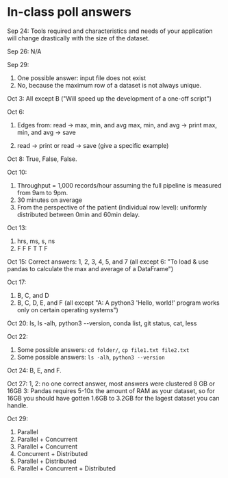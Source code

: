 # In-class poll answers

Sep 24:
Tools required and characteristics and needs of your application will change drastically with the size of the dataset.

Sep 26:
N/A

Sep 29:
1) One possible answer: input file does not exist
2) No, because the maximum row of a dataset is not always unique.

Oct 3:
All except B ("Will speed up the development of a one-off script")

Oct 6:
1) Edges from:
read -> max, min, and avg
max, min, and avg -> print
max, min, and avg -> save

2) read -> print or read -> save (give a specific example)

Oct 8:
True, False, False.

Oct 10:
1) Throughput = 1,000 records/hour assuming the full pipeline is measured from 9am to 9pm.
2) 30 minutes on average
3) From the perspective of the patient (individual row level): uniformly distributed between 0min and 60min delay.

Oct 13:
1) hrs, ms, s, ns
2) F F F T T F

Oct 15:
Correct answers: 1, 2, 3, 4, 5, and 7 (all except 6: "To load & use pandas to calculate the max and average of a DataFrame")

Oct 17:
1) B, C, and D
2) B, C, D, E, and F (all except "A: A python3 'Hello, world!' program works only on certain operating systems")

Oct 20:
ls, ls -alh, python3 --version, conda list, git status, cat, less

Oct 22:
1) Some possible answers: `cd folder/`, `cp file1.txt file2.txt`
2) Some possible answers: `ls -alh`, `python3 --version`

Oct 24:
B, E, and F.

Oct 27:
1, 2: no one correct answer, most answers were clustered 8 GB or 16GB
3: Pandas requires 5-10x the amount of RAM as your dataset, so for 16GB you should have gotten 1.6GB to 3.2GB for the lagest dataset you can handle.

Oct 29:
1. Parallel
2. Parallel + Concurrent
3. Parallel + Concurrent
4. Concurrent + Distributed
5. Parallel + Distributed
6. Parallel + Concurrent + Distributed
